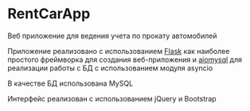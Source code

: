 # RentCarApp
Веб приложение для ведения учета по прокату автомобилей

Приложение реализовано с использованием 
<a href="http://flask.pocoo.org/">Flask</a> как наиболее простого фреймворка для создания веб-приложения 
и <a href="https://github.com/aio-libs/aiomysql">aiomysql</a> для реализации работы с БД с использованием модуля asyncio

В качестве БД использована MySQL

Интерфейс реализован с использованием jQuery и Bootstrap
